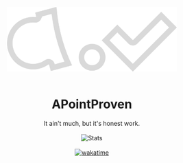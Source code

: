 <div align="center">
    <a><img src="/APointProven.svg" alt="APointProven" height="150" /></a>
<div>&nbsp;</div>

# APointProven
It ain't much, but it's honest work.
<br><br>
![Stats](https://githubstats-git-main-apointproven.vercel.app/api?username=APointProven&show_icons=true&theme=radical)
<br><br>
[![wakatime](https://wakatime.com/badge/user/0a73012c-aa8e-403a-8816-66cbab75f9cf.svg)](https://wakatime.com/@0a73012c-aa8e-403a-8816-66cbab75f9cf)
</div>
